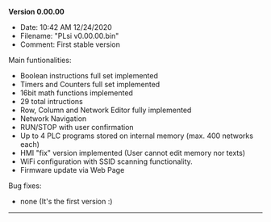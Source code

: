 **Version 0.00.00**
- Date: 10:42 AM 12/24/2020
- Filename: "PLsi v0.00.00.bin"
- Comment: First stable version

Main funtionalities:
- Boolean instructions full set implemented
- Timers and Counters full set implemented
- 16bit math functions implemented 
- 29 total intructions
- Row, Column and Network Editor fully implemented
- Network Navigation
- RUN/STOP with user confirmation
- Up to 4 PLC programs stored on internal memory (max. 400 networks each)
- HMI "fix" version implemented (User cannot edit memory nor texts)
- WiFi configuration with SSID scanning functionality.
- Firmware update via Web Page

Bug fixes:
- none (It's the first version :)

-----------------------------------------------------------------------------------------